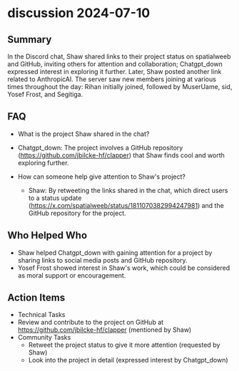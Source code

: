 # discussion 2024-07-10

## Summary

In the Discord chat, Shaw shared links to their project status on spatialweeb and GitHub, inviting others for attention and collaboration; Chatgpt_down expressed interest in exploring it further. Later, Shaw posted another link related to AnthropicAI. The server saw new members joining at various times throughout the day: Rihan initially joined, followed by MuserUame, sid, Yosef Frost, and Segitiga.

## FAQ

- What is the project Shaw shared in the chat?
- Chatgpt_down: The project involves a GitHub repository (https://github.com/jbilcke-hf/clapper) that Shaw finds cool and worth exploring further.

- How can someone help give attention to Shaw's project?
    - Shaw: By retweeting the links shared in the chat, which direct users to a status update (https://x.com/spatialweeb/status/1811070382994247981) and the GitHub repository for the project.

## Who Helped Who

- Shaw helped Chatgpt_down with gaining attention for a project by sharing links to social media posts and GitHub repository.
- Yosef Frost showed interest in Shaw's work, which could be considered as moral support or encouragement.

## Action Items

- Technical Tasks
- Review and contribute to the project on GitHub at https://github.com/jbilcke-hf/clapper (mentioned by Shaw)
- Community Tasks
    - Retweet the project status to give it more attention (requested by Shaw)
    - Look into the project in detail (expressed interest by Chatgpt_down)
